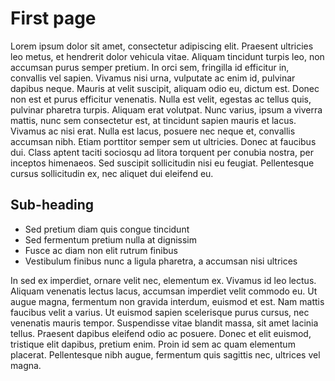 # First page

Lorem ipsum dolor sit amet, consectetur adipiscing elit. Praesent ultricies leo metus, et hendrerit dolor vehicula vitae. Aliquam tincidunt turpis leo, non accumsan purus semper pretium. In orci sem, fringilla id efficitur in, convallis vel sapien. Vivamus nisi urna, vulputate ac enim id, pulvinar dapibus neque. Mauris at velit suscipit, aliquam odio eu, dictum est. Donec non est et purus efficitur venenatis. Nulla est velit, egestas ac tellus quis, pulvinar pharetra turpis. Aliquam erat volutpat. Nunc varius, ipsum a viverra mattis, nunc sem consectetur est, at tincidunt sapien mauris et lacus. Vivamus ac nisi erat. Nulla est lacus, posuere nec neque et, convallis accumsan nibh. Etiam porttitor semper sem ut ultricies. Donec at faucibus dui. Class aptent taciti sociosqu ad litora torquent per conubia nostra, per inceptos himenaeos. Sed suscipit sollicitudin nisi eu feugiat. Pellentesque cursus sollicitudin ex, nec aliquet dui eleifend eu.

## Sub-heading

- Sed pretium diam quis congue tincidunt
- Sed fermentum pretium nulla at dignissim
- Fusce ac diam non elit rutrum finibus
- Vestibulum finibus nunc a ligula pharetra, a accumsan nisi ultrices

In sed ex imperdiet, ornare velit nec, elementum ex. Vivamus id leo lectus. Aliquam venenatis lectus lacus, accumsan imperdiet velit commodo eu. Ut augue magna, fermentum non gravida interdum, euismod et est. Nam mattis faucibus velit a varius. Ut euismod sapien scelerisque purus cursus, nec venenatis mauris tempor. Suspendisse vitae blandit massa, sit amet lacinia tellus. Praesent dapibus eleifend odio ac posuere. Donec et elit euismod, tristique elit dapibus, pretium enim. Proin id sem ac quam elementum placerat. Pellentesque nibh augue, fermentum quis sagittis nec, ultrices vel magna.
